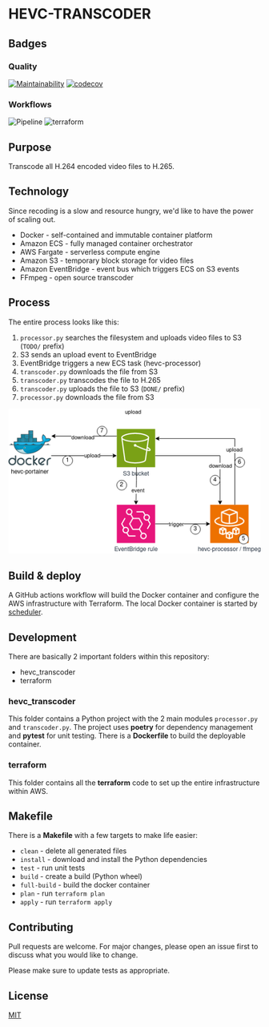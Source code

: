 # HEVC-TRANSCODER

## Badges

### Quality

[![Maintainability](https://api.codeclimate.com/v1/badges/a7a4fa683d0b28609461/maintainability)](https://codeclimate.com/github/melvyndekort/hevc-transcoder/maintainability) [![codecov](https://codecov.io/gh/melvyndekort/hevc-transcoder/graph/badge.svg?token=nRCqhWXgk5)](https://codecov.io/gh/melvyndekort/hevc-transcoder)

### Workflows

![Pipeline](https://github.com/melvyndekort/hevc-transcoder/actions/workflows/pipeline.yml/badge.svg) ![terraform](https://github.com/melvyndekort/hevc-transcoder/actions/workflows/terraform.yml/badge.svg)

## Purpose

Transcode all H.264 encoded video files to H.265.

## Technology

Since recoding is a slow and resource hungry, we'd like to have the power of scaling out.

* Docker - self-contained and immutable container platform
* Amazon ECS - fully managed container orchestrator
* AWS Fargate - serverless compute engine
* Amazon S3 - temporary block storage for video files
* Amazon EventBridge - event bus which triggers ECS on S3 events
* FFmpeg - open source transcoder

## Process

The entire process looks like this:

1. `processor.py` searches the filesystem and uploads video files to S3 (`TODO/` prefix)
1. S3 sends an upload event to EventBridge
1. EventBridge triggers a new ECS task (hevc-processor)
1. `transcoder.py` downloads the file from S3
1. `transcoder.py` transcodes the file to H.265
1. `transcoder.py` uploads the file to S3 (`DONE/` prefix)
1. `processor.py` downloads the file from S3

![Flow diagram](docs/flow.png "Flow")

## Build & deploy

A GitHub actions workflow will build the Docker container and configure the AWS infrastructure with Terraform.
The local Docker container is started by [scheduler](https://github.com/melvyndekort/scheduler).

## Development

There are basically 2 important folders within this repository:

* hevc_transcoder
* terraform

### hevc_transcoder

This folder contains a Python project with the 2 main modules `processor.py` and `transcoder.py`.
The project uses **poetry** for dependency management and **pytest** for unit testing.
There is a **Dockerfile** to build the deployable container.

### terraform

This folder contains all the **terraform** code to set up the entire infrastructure within AWS.

## Makefile

There is a **Makefile** with a few targets to make life easier:

* `clean` - delete all generated files
* `install` - download and install the Python dependencies
* `test` - run unit tests
* `build` - create a build (Python wheel)
* `full-build` - build the docker container
* `plan` - run `terraform plan`
* `apply` - run `terraform apply`

## Contributing

Pull requests are welcome. For major changes, please open an issue first to discuss what you would like to change.

Please make sure to update tests as appropriate.

## License

[MIT](https://choosealicense.com/licenses/mit/)
